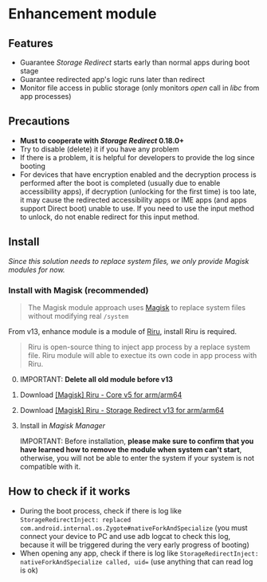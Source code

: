 # Enhancement module

## Features

* Guarantee _Storage Redirect_ starts early than normal apps during boot stage
* Guarantee redirected app\'s logic runs later than redirect
* Monitor file access in public storage (only monitors _open_ call in _libc_ from app processes)

## Precautions

* **Must to cooperate with _Storage Redirect_ 0.18.0+**
* Try to disable (delete) it if you have any problem
* If there is a problem, it is helpful for developers to provide the log since booting
* For devices that have encryption enabled and the decryption process is performed after the boot is completed (usually due to enable accessibility apps), if decryption (unlocking for the first time) is too late, it may cause the redirected accessibility apps or IME apps (and apps support Direct boot) unable to use. If you need to use the input method to unlock, do not enable redirect for this input method.

## Install

_Since this solution needs to replace system files, we only provide Magisk modules for now._

### Install with Magisk (recommended)

> The Magisk module approach uses [Magisk](https://forum.xda-developers.com/apps/magisk/official-magisk-v7-universal-systemless-t3473445) to replace system files without modifying real `/system`

From v13, enhance module is a module of [Riru](https://github.com/RikkaApps/Riru), install Riru is required.

> Riru is open-source thing to inject app process by a replace system file. Riru module will able to exectue its own code in app process with Riru.

0. IMPORTANT: **Delete all old module before v13**
1. Download [[Magisk] Riru - Core v5 for arm/arm64](https://github.com/RikkaApps/Riru/releases/download/v5/magisk-riru-core-arm-arm64-v5.zip)
2. Download [[Magisk] Riru - Storage Redirect v13 for arm/arm64](https://github.com/RikkaApps/StorageRedirect-assets/releases/download/assets/magisk-riru-storage-redirect-arm-arm64-v13.zip)
3. Install in _Magisk Manager_

   IMPORTANT: Before installation, **please make sure to confirm that you have learned how to remove the module when system can't start**, otherwise, you will not be able to enter the system if your system is not compatible with it.

## How to check if it works

* During the boot process, check if there is log like `StorageRedirectInject: replaced com.android.internal.os.Zygote#nativeForkAndSpecialize` (you must connect your device to PC and use adb logcat to check this log, because it will be triggered during the very early progress of booting)
* When opening any app, check if there is log like  `StorageRedirectInject: nativeForkAndSpecialize called, uid=` (use anything that can read log is ok)